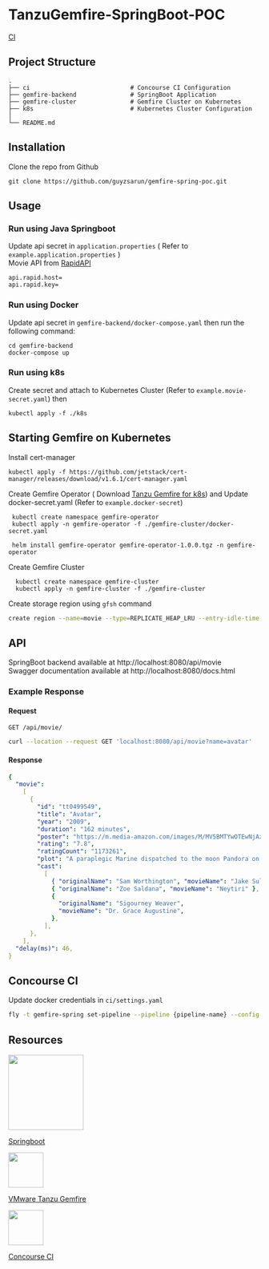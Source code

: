 # TanzuGemfire-SpringBoot-POC

[CI](http://20.88.163.225:8080/api/v1/teams/main/pipelines/master/badge)

## Project Structure

    .
    ├── ci                            # Concourse CI Configuration
    ├── gemfire-backend               # SpringBoot Application
    ├── gemfire-cluster               # Gemfire Cluster on Kubernetes
    ├── k8s                           # Kubernetes Cluster Configuration
    │
    └── README.md

## Installation

Clone the repo from Github

```
git clone https://github.com/guyzsarun/gemfire-spring-poc.git
```

## Usage

### Run using Java Springboot

Update api secret in `application.properties` ( Refer to `example.application.properties` )<br>
Movie API from [RapidAPI](https://rapidapi.com/apidojo/api/imdb8/)

```
api.rapid.host=
api.rapid.key=
```

### Run using Docker

Update api secret in `gemfire-backend/docker-compose.yaml` then run the following command:

```
cd gemfire-backend
docker-compose up
```

### Run using k8s

Create secret and attach to Kubernetes Cluster (Refer to `example.movie-secret.yaml`) then

```
kubectl apply -f ./k8s
```

## Starting Gemfire on Kubernetes

Install cert-manager

```
kubectl apply -f https://github.com/jetstack/cert-manager/releases/download/v1.6.1/cert-manager.yaml
```

Create Gemfire Operator ( Download [Tanzu Gemfire for k8s](https://network.pivotal.io/products/tanzu-gemfire-for-kubernetes/)) and Update docker-secret.yaml (Refer to `example.docker-secret`)

```
 kubectl create namespace gemfire-operator
 kubectl apply -n gemfire-operator -f ./gemfire-cluster/docker-secret.yaml

 helm install gemfire-operator gemfire-operator-1.0.0.tgz -n gemfire-operator
```

Create Gemfire Cluster

```
  kubectl create namespace gemfire-cluster
  kubectl apply -n gemfire-cluster -f ./gemfire-cluster
```

Create storage region using `gfsh` command

```sh
create region --name=movie --type=REPLICATE_HEAP_LRU --entry-idle-time-expiration=3600 --enable-statistics
```

## API

SpringBoot backend available at http://localhost:8080/api/movie <br>
Swagger documentation available at http://localhost:8080/docs.html

### Example Response

#### Request

`GET /api/movie/`

```sh
curl --location --request GET 'localhost:8080/api/movie?name=avatar'
```

#### Response

```yaml
{
  "movie":
    [
      {
        "id": "tt0499549",
        "title": "Avatar",
        "year": "2009",
        "duration": "162 minutes",
        "poster": "https://m.media-amazon.com/images/M/MV5BMTYwOTEwNjAzMl5BMl5BanBnXkFtZTcwODc5MTUwMw@@._V1_.jpg",
        "rating": "7.8",
        "ratingCount": "1173261",
        "plot": "A paraplegic Marine dispatched to the moon Pandora on a unique mission becomes torn between following his orders and protecting the world he feels is his home.",
        "cast":
          [
            { "originalName": "Sam Worthington", "movieName": "Jake Sully" },
            { "originalName": "Zoe Saldana", "movieName": "Neytiri" },
            {
              "originalName": "Sigourney Weaver",
              "movieName": "Dr. Grace Augustine",
            },
          ],
      },
    ],
  "delay(ms)": 46,
}
```

## Concourse CI

Update docker credentials in `ci/settings.yaml`

```sh
fly -t gemfire-spring set-pipeline --pipeline {pipeline-name} --config ./ci/pipeline.yaml -l ./ci/settings.yaml
```

## Resources

<img src="https://spring.io/images/spring-logo-9146a4d3298760c2e7e49595184e1975.svg" width="150" >

[Springboot](https://spring.io/)

<img src="https://tanzu.vmware.com/developer/images/icons/icon-tanzu-gemfire.svg" height="70" >

[VMware Tanzu Gemfire](https://tanzu.vmware.com/gemfire)

<img src="https://concourse-ci.org/images/logo-white.svg" height="70" >

[Concourse CI](https://concourse-ci.org/)
